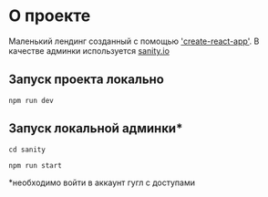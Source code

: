 # О проекте

Маленький лендинг созданный с помощью ['create-react-app'](https://create-react-app.dev/). В качестве админки используется [sanity.io](https://www.sanity.io/)

## Запуск проекта локально

```
npm run dev
```
## Запуск локальной админки*
```
cd sanity

npm run start
```

*необходимо войти в аккаунт гугл с доступами